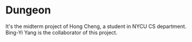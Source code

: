 # Dungeon
It's the midterm project of Hong Cheng, a student in NYCU CS department. <br>
Bing-Yi Yang is the collaborator of this project. <br>
